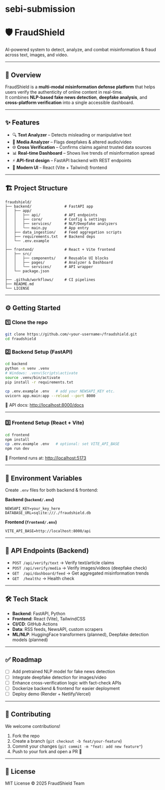 # sebi-submission
# 🛡️ FraudShield  
AI-powered system to detect, analyze, and combat misinformation & fraud across text, images, and video.

---

## 🚀 Overview  
FraudShield is a **multi-modal misinformation defense platform** that helps users verify the authenticity of online content in real-time.  
It combines **NLP-based fake news detection**, **deepfake analysis**, and **cross-platform verification** into a single accessible dashboard.

---

## ✨ Features  
- 🔍 **Text Analyzer** – Detects misleading or manipulative text  
- 🎥 **Media Analyzer** – Flags deepfakes & altered audio/video  
- 🌐 **Cross Verification** – Confirms claims against trusted data sources  
- 📊 **Real-time Dashboard** – Shows live trends of misinformation spread  
- ⚡ **API-first design** – FastAPI backend with REST endpoints  
- 🎨 **Modern UI** – React (Vite + Tailwind) frontend  

---

## 🏗️ Project Structure  
```
fraudshield/
├── backend/               # FastAPI app
│   ├── app/
│   │   ├── api/           # API endpoints
│   │   ├── core/          # Config & settings
│   │   ├── services/      # NLP/Deepfake analyzers
│   │   └── main.py        # App entry
│   ├── data_ingestion/    # Feed aggregation scripts
│   ├── requirements.txt   # Backend deps
│   └── .env.example
│
├── frontend/              # React + Vite frontend
│   ├── src/
│   │   ├── components/    # Reusable UI blocks
│   │   ├── pages/         # Analyzer & Dashboard
│   │   └── services/      # API wrapper
│   └── package.json
│
├── .github/workflows/     # CI pipelines
├── README.md
└── LICENSE
```

---

## ⚙️ Getting Started  

### 1️⃣ Clone the repo  
```bash
git clone https://github.com/<your-username>/fraudshield.git
cd fraudshield
```

### 2️⃣ Backend Setup (FastAPI)  
```bash
cd backend
python -m venv .venv
# Windows: .venv\Scripts\activate
source .venv/bin/activate
pip install -r requirements.txt

cp .env.example .env   # add your NEWSAPI_KEY etc.
uvicorn app.main:app --reload --port 8000
```
📍 API docs: [http://localhost:8000/docs](http://localhost:8000/docs)

---

### 3️⃣ Frontend Setup (React + Vite)  
```bash
cd frontend
npm install
cp .env.example .env   # optional: set VITE_API_BASE
npm run dev
```
📍 Frontend runs at: [http://localhost:5173](http://localhost:5173)

---

## 🔑 Environment Variables  
Create `.env` files for both backend & frontend:

**Backend (`backend/.env`)**
```
NEWSAPI_KEY=your_key_here
DATABASE_URL=sqlite:///./fraudshield.db
```

**Frontend (`frontend/.env`)**
```
VITE_API_BASE=http://localhost:8000/api
```

---

## 🤖 API Endpoints (Backend)  
- `POST /api/verify/text` → Verify text/article claims  
- `POST /api/verify/media` → Verify images/videos (deepfake check)  
- `GET  /api/dashboard/feed` → Get aggregated misinformation trends  
- `GET  /healthz` → Health check  

---

## 🛠️ Tech Stack  
- **Backend**: FastAPI, Python  
- **Frontend**: React (Vite), TailwindCSS  
- **CI/CD**: GitHub Actions  
- **Data**: RSS feeds, NewsAPI, custom scrapers  
- **ML/NLP**: HuggingFace transformers (planned), Deepfake detection models (planned)  

---

## ✅ Roadmap  
- [ ] Add pretrained NLP model for fake news detection  
- [ ] Integrate deepfake detection for images/video  
- [ ] Enhance cross-verification logic with fact-check APIs  
- [ ] Dockerize backend & frontend for easier deployment  
- [ ] Deploy demo (Render + Netlify/Vercel)  

---

## 🤝 Contributing  
We welcome contributions!  
1. Fork the repo  
2. Create a branch (`git checkout -b feat/your-feature`)  
3. Commit your changes (`git commit -m "feat: add new feature"`)  
4. Push to your fork and open a PR 🎉  

---

## 📜 License  
MIT License © 2025 FraudShield Team

